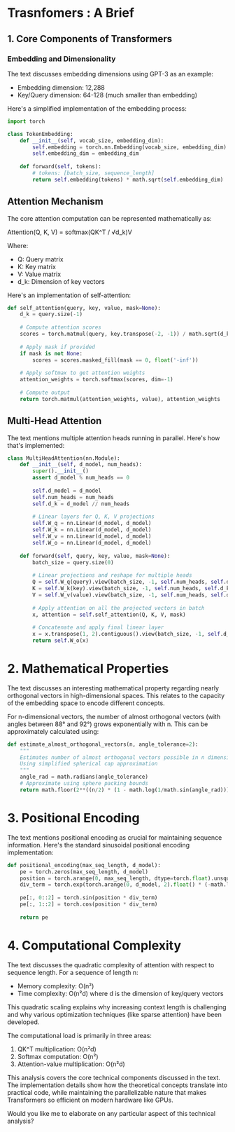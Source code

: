 
# Trasnfomers : A Brief

## 1. Core Components of Transformers

### Embedding and Dimensionality

The text discusses embedding dimensions using GPT-3 as an example:
- Embedding dimension: 12,288
- Key/Query dimension: 64-128 (much smaller than embedding)

Here's a simplified implementation of the embedding process:

```python
import torch

class TokenEmbedding:
    def __init__(self, vocab_size, embedding_dim):
        self.embedding = torch.nn.Embedding(vocab_size, embedding_dim)
        self.embedding_dim = embedding_dim
    
    def forward(self, tokens):
        # tokens: [batch_size, sequence_length]
        return self.embedding(tokens) * math.sqrt(self.embedding_dim)
```

## Attention Mechanism

The core attention computation can be represented mathematically as:

Attention(Q, K, V) = softmax(QK^T / √d_k)V

Where:
- Q: Query matrix
- K: Key matrix
- V: Value matrix
- d_k: Dimension of key vectors

Here's an implementation of self-attention:

```python
def self_attention(query, key, value, mask=None):
    d_k = query.size(-1)
    
    # Compute attention scores
    scores = torch.matmul(query, key.transpose(-2, -1)) / math.sqrt(d_k)
    
    # Apply mask if provided
    if mask is not None:
        scores = scores.masked_fill(mask == 0, float('-inf'))
    
    # Apply softmax to get attention weights
    attention_weights = torch.softmax(scores, dim=-1)
    
    # Compute output
    return torch.matmul(attention_weights, value), attention_weights
```

## Multi-Head Attention

The text mentions multiple attention heads running in parallel. Here's how that's implemented:

```python
class MultiHeadAttention(nn.Module):
    def __init__(self, d_model, num_heads):
        super().__init__()
        assert d_model % num_heads == 0
        
        self.d_model = d_model
        self.num_heads = num_heads
        self.d_k = d_model // num_heads
        
        # Linear layers for Q, K, V projections
        self.W_q = nn.Linear(d_model, d_model)
        self.W_k = nn.Linear(d_model, d_model)
        self.W_v = nn.Linear(d_model, d_model)
        self.W_o = nn.Linear(d_model, d_model)
        
    def forward(self, query, key, value, mask=None):
        batch_size = query.size(0)
        
        # Linear projections and reshape for multiple heads
        Q = self.W_q(query).view(batch_size, -1, self.num_heads, self.d_k).transpose(1, 2)
        K = self.W_k(key).view(batch_size, -1, self.num_heads, self.d_k).transpose(1, 2)
        V = self.W_v(value).view(batch_size, -1, self.num_heads, self.d_k).transpose(1, 2)
        
        # Apply attention on all the projected vectors in batch
        x, attention = self.self_attention(Q, K, V, mask)
        
        # Concatenate and apply final linear layer
        x = x.transpose(1, 2).contiguous().view(batch_size, -1, self.d_model)
        return self.W_o(x)
```

# 2. Mathematical Properties

The text discusses an interesting mathematical property regarding nearly orthogonal vectors in high-dimensional spaces. This relates to the capacity of the embedding space to encode different concepts.

For n-dimensional vectors, the number of almost orthogonal vectors (with angles between 88° and 92°) grows exponentially with n. This can be approximately calculated using:

```python
def estimate_almost_orthogonal_vectors(n, angle_tolerance=2):
    """
    Estimates number of almost orthogonal vectors possible in n dimensions
    Using simplified spherical cap approximation
    """
    angle_rad = math.radians(angle_tolerance)
    # Approximate using sphere packing bounds
    return math.floor(2**((n/2) * (1 - math.log(1/math.sin(angle_rad)))))
```

# 3. Positional Encoding

The text mentions positional encoding as crucial for maintaining sequence information. Here's the standard sinusoidal positional encoding implementation:

```python
def positional_encoding(max_seq_length, d_model):
    pe = torch.zeros(max_seq_length, d_model)
    position = torch.arange(0, max_seq_length, dtype=torch.float).unsqueeze(1)
    div_term = torch.exp(torch.arange(0, d_model, 2).float() * (-math.log(10000.0) / d_model))
    
    pe[:, 0::2] = torch.sin(position * div_term)
    pe[:, 1::2] = torch.cos(position * div_term)
    
    return pe
```

# 4. Computational Complexity

The text discusses the quadratic complexity of attention with respect to sequence length. For a sequence of length n:
- Memory complexity: O(n²)
- Time complexity: O(n²d) where d is the dimension of key/query vectors

This quadratic scaling explains why increasing context length is challenging and why various optimization techniques (like sparse attention) have been developed.

The computational load is primarily in three areas:
1. QK^T multiplication: O(n²d)
2. Softmax computation: O(n²)
3. Attention-value multiplication: O(n²d)

This analysis covers the core technical components discussed in the text. The implementation details show how the theoretical concepts translate into practical code, while maintaining the parallelizable nature that makes Transformers so efficient on modern hardware like GPUs.

Would you like me to elaborate on any particular aspect of this technical analysis?
